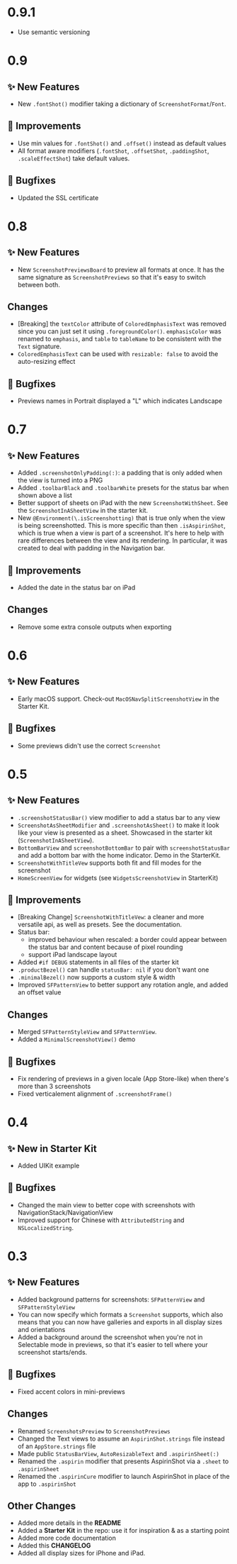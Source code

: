 # 0.9.1

* Use semantic versioning 

# 0.9

## ✨ New Features

* New `.fontShot()` modifier taking a dictionary of `ScreenshotFormat`/`Font`.

## 🧐 Improvements

* Use min values for `.fontShot()` and `.offset()` instead as default values
* All format aware modifiers (`.fontShot`, `.offsetShot`, `.paddingShot`, `.scaleEffectShot`) take default values.

## 🐛 Bugfixes

* Updated the SSL certificate

# 0.8

## ✨ New Features

* New `ScreenshotPreviewsBoard` to preview all formats at once. It has the same signature as `ScreenshotPreviews` so that it's easy to switch between both. 

## Changes

* [Breaking] the `textColor` attribute of `ColoredEmphasisText` was removed since you can just set it using `.foregroundColor()`. `emphasisColor` was renamed to `emphasis`, and `table` to `tableName` to be consistent with the `Text` signature.
* `ColoredEmphasisText` can be used with `resizable: false` to avoid the auto-resizing effect

## 🐛 Bugfixes

* Previews names in Portrait displayed a "L" which indicates Landscape

# 0.7

## ✨ New Features

* Added `.screenshotOnlyPadding(:)`: a padding that is only added when the view is turned into a PNG
* Added `.toolbarBlack` and `.toolbarWhite` presets for the status bar when shown above a list
* Better support of sheets on iPad with the new `ScreenshotWithSheet`. See the `ScreenshotInASheetView` in the starter kit.
* New `@Environment(\.isScreenshotting)` that is true only when the view is being screenshotted. This is more specific than then `.isAspirinShot`, which is true when a view is part of a screenshot. It's here to help with rare differences between the view and its rendering. In particular, it was created to deal with padding in the Navigation bar.

## 🧐 Improvements

* Added the date in the status bar on iPad

## Changes

* Remove some extra console outputs when exporting

# 0.6

## ✨ New Features

* Early macOS support. Check-out `MacOSNavSplitScreenshotView` in the Starter Kit.

## 🐛 Bugfixes

* Some previews didn't use the correct `Screenshot`

# 0.5

## ✨ New Features

* `.screenshotStatusBar()` view modifier to add a status bar to any view
* `ScreenshotAsSheetModifier` and `.screenshotAsSheet()` to make it look like your view is presented as a sheet. Showcased in the starter kit (`ScreenshotInASheetView`).
* `BottomBarView` and `screenshotBottomBar` to pair with `screenshotStatusBar` and add a bottom bar with the home indicator. Demo in the StarterKit.
* `ScreenshotWithTitleVew` supports both fit and fill modes for the screenshot
* `HomeScreenView` for widgets (see `WidgetsScreenshotView` in StarterKit)

## 🧐 Improvements

* [Breaking Change] `ScreenshotWithTitleVew`: a cleaner and more versatile api, as well as presets. See the documentation.
* Status bar:
    * improved behaviour when rescaled: a border could appear between the status bar and content because of pixel rounding
    * support iPad landscape layout
* Added `#if DEBUG` statements in all files of the starter kit
* `.productBezel()` can handle `statusBar: nil` if you don't want one
* `.minimalBezel()` now supports a custom style & width
* Improved `SFPatternView` to better support any rotation angle, and added an offset value

## Changes

* Merged `SFPatternStyleView` and `SFPatternView`.
* Added a `MinimalScreenshotView()` demo

## 🐛 Bugfixes

* Fix rendering of previews in a given locale (App Store-like) when there's more than 3 screenshots
* Fixed verticalement alignment of `.screenshotFrame()`

# 0.4

## ✨ New in Starter Kit

* Added UIKit example

## 🐛 Bugfixes

* Changed the main view to better cope with screenshots with NavigationStack/NavigationView
* Improved support for Chinese with `AttributedString` and `NSLocalizedString`.

# 0.3

## ✨ New Features

* Added background patterns for screenshots: `SFPatternView` and `SFPatternStyleView`
* You can now specify which formats a `Screenshot` supports, which also means that you can now have galleries and exports in all display sizes and orientations
* Added a background around the screenshot when you're not in Selectable mode in previews, so that it's easier to tell where your screenshot starts/ends.

## 🐛 Bugfixes

* Fixed accent colors in mini-previews

## Changes

* Renamed `ScreenshotsPreview` to `ScreenshotPreviews`
* Changed the Text views to assume an `AspirinShot.strings` file instead of an `AppStore.strings` file
* Made public `StatusBarView`, `AutoResizableText` and `.aspirinSheet(:)`
* Renamed the `.aspirin` modifier that presents AspirinShot via a `.sheet` to `.aspirinSheet`
* Renamed the `.aspirinCure` modifier to launch AspirinShot in place of the app to `.aspirinShot`

## Other Changes

* Added more details in the **README**
* Added a **Starter Kit** in the repo: use it for inspiration & as a starting point
* Added more code documentation
* Added this **CHANGELOG**
* Added all display sizes for iPhone and iPad.
